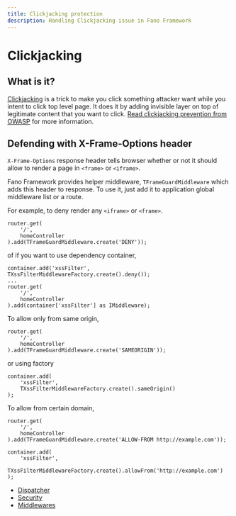 ```yaml
---
title: Clickjacking protection
description: Handling Clickjacking issue in Fano Framework
---
```


<h1 class="major">Clickjacking</h1>

## What is it?

[Clickjacking](https://owasp.org/www-community/attacks/Clickjacking) is a trick to make you click something attacker want while you intent to click top level page. It does it by adding invisible layer on top of legitimate content that you want to click. [Read clickjacking prevention from OWASP](https://cheatsheetseries.owasp.org/cheatsheets/Clickjacking_Defense_Cheat_Sheet.html) for more information.

## Defending with X-Frame-Options header

`X-Frame-Options` response header tells browser whether or not it should allow to render a page in `<frame>` or `<iframe>`.

Fano Framework provides helper middleware, `TFrameGuardMiddleware` which adds this header to response. To use it, just add it to application global middleware list or a route.

For example, to deny render any `<iframe>` or `<frame>`.

```
router.get(
    '/',
    homeController
).add(TFrameGuardMiddleware.create('DENY'));
```

of if you want to use dependency container,

```
container.add('xssFilter', TXssFilterMiddlewareFactory.create().deny());
...
router.get(
    '/',
    homeController
).add(container['xssFilter'] as IMiddleware);
```

To allow only from same origin,

```
router.get(
    '/',
    homeController
).add(TFrameGuardMiddleware.create('SAMEORIGIN'));
```
or using factory
```
container.add(
    'xssFilter',
    TXssFilterMiddlewareFactory.create().sameOrigin()
);
```

To allow from certain domain,

```
router.get(
    '/',
    homeController
).add(TFrameGuardMiddleware.create('ALLOW-FROM http://example.com'));
```

```
container.add(
    'xssFilter',
    TXssFilterMiddlewareFactory.create().allowFrom('http://example.com')
);
```

- [Dispatcher](/dispatcher)
- [Security](/security)
- [Middlewares](/middlewares)
